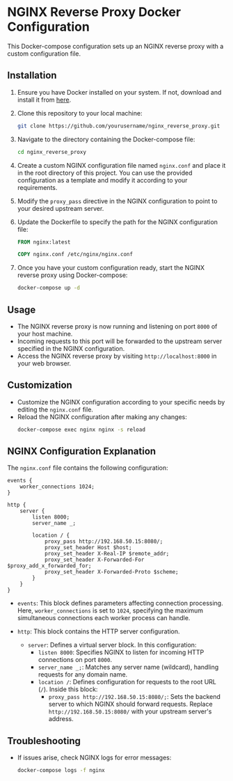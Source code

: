 # NGINX Reverse Proxy Docker Configuration

This Docker-compose configuration sets up an NGINX reverse proxy with a custom configuration file.

## Installation

1. Ensure you have Docker installed on your system. If not, download and install it from [here](https://docs.docker.com/get-docker/).

2. Clone this repository to your local machine:
   ```bash
   git clone https://github.com/yourusername/nginx_reverse_proxy.git
   ```

3. Navigate to the directory containing the Docker-compose file:
   ```bash
   cd nginx_reverse_proxy
   ```

4. Create a custom NGINX configuration file named `nginx.conf` and place it in the root directory of this project. You can use the provided configuration as a template and modify it according to your requirements.

5. Modify the `proxy_pass` directive in the NGINX configuration to point to your desired upstream server.

6. Update the Dockerfile to specify the path for the NGINX configuration file:
   ```Dockerfile
   FROM nginx:latest

   COPY nginx.conf /etc/nginx/nginx.conf
   ```

7. Once you have your custom configuration ready, start the NGINX reverse proxy using Docker-compose:
   ```bash
   docker-compose up -d
   ```

## Usage

- The NGINX reverse proxy is now running and listening on port `8000` of your host machine.
- Incoming requests to this port will be forwarded to the upstream server specified in the NGINX configuration.
- Access the NGINX reverse proxy by visiting `http://localhost:8000` in your web browser.

## Customization

- Customize the NGINX configuration according to your specific needs by editing the `nginx.conf` file.
- Reload the NGINX configuration after making any changes:
  ```bash
  docker-compose exec nginx nginx -s reload
  ```

## NGINX Configuration Explanation

The `nginx.conf` file contains the following configuration:

```nginx
events {
    worker_connections 1024;
}

http {
    server {
        listen 8000;
        server_name _;

        location / {
            proxy_pass http://192.168.50.15:8080/;
            proxy_set_header Host $host;
            proxy_set_header X-Real-IP $remote_addr;
            proxy_set_header X-Forwarded-For $proxy_add_x_forwarded_for;
            proxy_set_header X-Forwarded-Proto $scheme;
        }
    }
}
```

- `events`: This block defines parameters affecting connection processing. Here, `worker_connections` is set to `1024`, specifying the maximum simultaneous connections each worker process can handle.

- `http`: This block contains the HTTP server configuration.

  - `server`: Defines a virtual server block. In this configuration:
    - `listen 8000`: Specifies NGINX to listen for incoming HTTP connections on port `8000`.
    - `server_name _;`: Matches any server name (wildcard), handling requests for any domain name.
    - `location /`: Defines configuration for requests to the root URL (`/`). Inside this block:
      - `proxy_pass http://192.168.50.15:8080/;`: Sets the backend server to which NGINX should forward requests. Replace `http://192.168.50.15:8080/` with your upstream server's address.

## Troubleshooting

- If issues arise, check NGINX logs for error messages:
  ```bash
  docker-compose logs -f nginx
  ```
